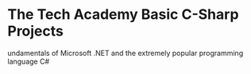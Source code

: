 # The Tech Academy Basic C-Sharp Projects
 undamentals of Microsoft .NET and the extremely popular programming language C#
